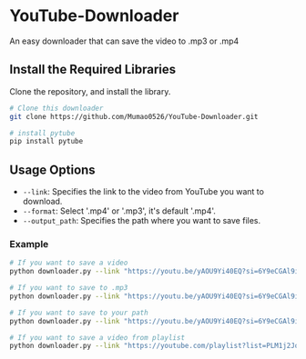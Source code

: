 # YouTube-Downloader
An easy downloader that can save the video to .mp3 or .mp4


## Install the Required Libraries

Clone the repository, and install the library.

```bash
# Clone this downloader 
git clone https://github.com/Mumao0526/YouTube-Downloader.git

# install pytube
pip install pytube
```

## Usage Options

- `--link`: Specifies the link to the video from YouTube you want to download.
- `--format`: Select '.mp4' or '.mp3', it's default '.mp4'.
- `--output_path`: Specifies the path where you want to save files.

### Example

```bash
# If you want to save a video
python downloader.py --link "https://youtu.be/yAOU9Yi40EQ?si=6Y9eCGAl9ikMFPzu"

# If you want to save to .mp3
python downloader.py --link "https://youtu.be/yAOU9Yi40EQ?si=6Y9eCGAl9ikMFPzu" --format ".mp3"

# If you want to save to your path
python downloader.py --link "https://youtu.be/yAOU9Yi40EQ?si=6Y9eCGAl9ikMFPzu" --output_path "./path"

# If you want to save a video from playlist
python downloader.py --link "https://youtube.com/playlist?list=PLM1j2JqVBQflDBzTRe35HAuJRON-WgnN7&si=R7At42KJaVQg2JCG"
```
